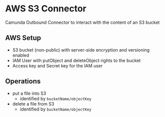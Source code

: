 # AWS S3 Connector

Camunda Outbound Connector to interact with the content of an S3 bucket

## AWS Setup
- S3 bucket (non-public) with server-side encryption and versioning enabled
- IAM User with putObject and deleteObject rights to the bucket
- Access key and Secret key for the IAM user

## Operations
- put a file into S3
  - identified by `bucketName/objectKey`
- delete a file from S3
  - identified by `bucketName/objectKey`